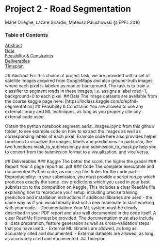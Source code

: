 # Project 2 - Road Segmentation

Marie Drieghe, Lazare Girardin, Mateusz Paluchowski @ EPFL 2016

### Table of Contents  
[Abstract](#Abstract)    
[Data](#Data)    
[Feasibility & Constraints](#Feasibility)     
[Deliverables](#Deliverables)      
[Timeplan](#Timeplan)     

<a name="Abstract"/>
## Abstract
For this choice of project task, we are provided with a set of satellite images acquired from GoogleMaps and also ground-truth images where each pixel is labeled as road or background.
The task is to train a classifier to segment roads in these images, i.e. assigns a label road=1, background=0 to each pixel.

<a name="Data"/>
## Data
The image datasets are available from the course kaggle page here:
[https://inclass.kaggle.com/c/epfml-segmentation]

<a name="Feasibility"/>
## Feasibility & Constrains
You are allowed to use any external library and ML techniques, as long as you properly cite any external code
used.

Obtain the python notebook segment_aerial_images.ipynb from this github folder, to see example code on how to extract the images as well as corresponding labels of each pixel.
Example code here also provides helper functions to visualize the images, labels and predictions. In particular, the two functions mask_to_submission.py and submission_to_mask.py help you to convert from the submission format to a visualization, and vice versa.

<a name="Deliverables"/>
## Deliverables
### Kaggle
  The better the score, the higher the grade!
### Report 
  Your 4 page report as .pdf
### Code
  The complete executable and documented Python code, as one .zip file.
Rules for the code part:
- Reproducibility: In your submission, you must provide a script run.py which produces exactly the same .csv predictions which you used in your best submission to the competition on Kaggle. This includes a clear ReadMe file explaining how to reproduce your setup, including precise training, prediction and installation instructions if additional libraries are used - the same way as if you would ideally instruct a new teammate to start working with your code.
- Documentation: Your ML system must be clearly described in your PDF report and also well documented in the code itself. A clear ReadMe file must be provided. The documentation must also include all data preparation, feature generation as well as cross-validation steps that you have used.
- External ML libraries are allowed, as long as accurately cited and documented.
- External datasets are allowed, as long as accurately cited and documented.

<a name="Timeplan"/>
## Timeplan
